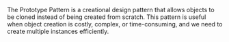 The Prototype Pattern is a creational design pattern that allows objects to be cloned instead of being created from scratch. 
This pattern is useful when object creation is costly, complex, or time-consuming, and we need to create multiple instances efficiently.